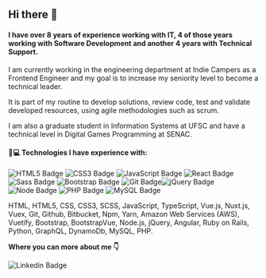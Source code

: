## Hi there 👋

#### I have over 8 years of experience working with IT, 4 of those years working with Software Development and another 4 years with Technical Support.

I am currently working in the engineering department at Indie Campers as a Frontend Engineer and my goal is to increase my seniority level to become a technical leader.

It is part of my routine to develop solutions, review code, test and validate developed resources, using agile methodologies such as scrum.

I am also a graduate student in Information Systems at UFSC and have a technical level in Digital Games Programming at SENAC.

#### 🚀💻 Technologies I have experience with:

![HTML5 Badge](https://img.shields.io/badge/HTML5-E34F26?style=for-the-badge&logo=html5&logoColor=white)  ![CSS3 Badge](https://img.shields.io/badge/CSS3-1572B6?style=for-the-badge&logo=css3&logoColor=white) ![JavaScript Badge](https://img.shields.io/badge/JavaScript-F7DF1E?style=for-the-badge&logo=javascript&logoColor=black) ![React Badge](https://img.shields.io/badge/React-20232A?style=for-the-badge&logo=react&logoColor=61DAFB) ![Sass Badge](https://img.shields.io/badge/Sass-CC6699?style=for-the-badge&logo=sass&logoColor=white) ![Bootstrap Badge](https://img.shields.io/badge/Bootstrap-563D7C?style=for-the-badge&logo=bootstrap&logoColor=white) ![Git Badge](https://img.shields.io/badge/Git-F05032?style=for-the-badge&logo=git&logoColor=white)![jQuery Badge](https://img.shields.io/badge/jQuery-0769AD?style=for-the-badge&logo=jquery&logoColor=white) ![Node Badge](https://img.shields.io/badge/Node.js-43853D?style=for-the-badge&logo=node.js&logoColor=white) ![PHP Badge](https://img.shields.io/badge/PHP-777BB4?style=for-the-badge&logo=php&logoColor=white) ![MySQL Badge](https://img.shields.io/badge/MySQL-00000F?style=for-the-badge&logo=mysql&logoColor=white) 

HTML, HTML5, CSS, CSS3, SCSS, JavaScript, TypeScript, Vue.js, Nuxt.js, Vuex, Git, Github, Bitbucket, Npm, Yarn, Amazon Web Services (AWS), Vuetify, Bootstrap, BootstrapVue, Node.js, jQuery, Angular, Ruby on Rails, Python, GraphQL, DynamoDb, MySQL, PHP.

**Where you can more about me 👇**
 
![Linkedin Badge](https://img.shields.io/badge/LinkedIn-0077B5?style=for-the-badge&logo=linkedin&logoColor=white&link=https://www.linkedin.com/in/viniciuspizettadesouza/)


<!--
**viniciuspizettadesouza/viniciuspizettadesouza** is a ✨ _special_ ✨ repository because its `README.md` (this file) appears on your GitHub profile.

Here are some ideas to get you started:

- 🔭 I’m currently working on ...
- 🌱 I’m currently learning ...
- 👯 I’m looking to collaborate on ...
- 🤔 I’m looking for help with ...
- 💬 Ask me about ...
- 📫 How to reach me: ...
- 😄 Pronouns: ...
- ⚡ Fun fact: ...
-->
